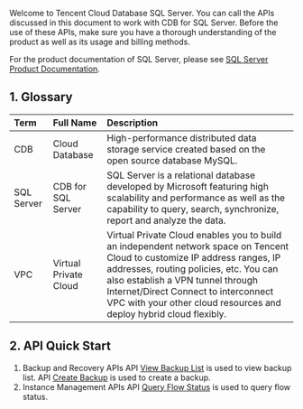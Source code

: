 Welcome to Tencent Cloud Database SQL Server. You can call the APIs discussed in this document to work with CDB for SQL Server. Before the use of these APIs, make sure you have a thorough understanding of the product as well as its usage and billing methods.

For the product documentation of SQL Server, please see [SQL Server Product Documentation](https://cloud.tencent.com/doc/product/238).

## 1. Glossary

| Term       | Full Name             | Description                                                  |
| :--------- | :-------------------- | :----------------------------------------------------------- |
| CDB        | Cloud Database        | High-performance distributed data storage service created based on the open source database MySQL. |
| SQL Server | CDB for SQL Server    | SQL Server is a relational database developed by Microsoft featuring high scalability and performance as well as the capability to query, search, synchronize, report and analyze the data. |
| VPC        | Virtual Private Cloud | Virtual Private Cloud enables you to build an independent network space on Tencent Cloud to customize IP address ranges, IP addresses, routing policies, etc. You can also establish a VPN tunnel through Internet/Direct Connect to interconnect VPC with your other cloud resources and deploy hybrid cloud flexibly. |

## 2. API Quick Start

1. Backup and Recovery APIs
   API [View Backup List](https://intl.cloud.tencent.com/doc/api/449/6422) is used to view backup list.
   API [Create Backup](https://intl.cloud.tencent.com/doc/api/449/6876) is used to create a backup.
2. Instance Management APIs
   API [Query Flow Status](https://intl.cloud.tencent.com/doc/api/449/6878) is used to query flow status.